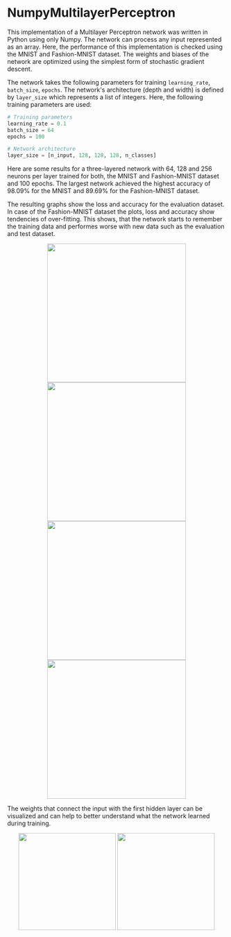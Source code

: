 # NumpyMultilayerPerceptron

This implementation of a Multilayer Perceptron network was written in Python using only Numpy. The network can process any input represented as an array. Here, the performance of this implementation is checked using the MNIST and Fashion-MNIST dataset. The weights and biases of the network are optimized using the simplest form of stochastic gradient descent.

The network takes the following parameters for training `learning_rate`, `batch_size`, `epochs`. The network's architecture (depth and width) is defined by `layer_size` which represents a list of integers. Here, the following training parameters are used:

```python
# Training parameters
learning_rate = 0.1
batch_size = 64
epochs = 100

# Network architecture
layer_size = [n_input, 128, 128, 128, n_classes]
````
Here are some results for a three-layered network with 64, 128 and 256 neurons per layer trained for both, the MNIST and Fashion-MNIST dataset and 100 epochs. The largest network achieved the highest accuracy of 98.09% for the MNIST and 89.69% for the Fashion-MNIST dataset.

The resulting graphs show the loss and accuracy for the evaluation dataset. In case of the Fashion-MNIST dataset the plots, loss and accuracy show tendencies of over-fitting. This shows, that the network starts to remember the training data and performes worse with new data such as the evaluation and test dataset.

<div align="center">
<img src="https://github.com/KaiFabi/NumpyMultilayerPerceptron/blob/master/mnist_eval_loss.png" height="320">
<img src="https://github.com/KaiFabi/NumpyMultilayerPerceptron/blob/master/mnist_eval_accuracy.png" height="320">
</div>

<div align="center">
<img src="https://github.com/KaiFabi/NumpyMultilayerPerceptron/blob/master/fmnist_eval_loss.png" height="320">
<img src="https://github.com/KaiFabi/NumpyMultilayerPerceptron/blob/master/fmnist_eval_accuracy.png" height="320">
</div>

The weights that connect the input with the first hidden layer can be visualized and can help to better understand what the network learned during training.

<div align="center">
<img src="https://github.com/KaiFabi/NumpyMultilayerPerceptron/blob/master/mnist_weights.png" height="224" width="224">
<img src="https://github.com/KaiFabi/NumpyMultilayerPerceptron/blob/master/fashion_mnist_weights.png" height="224" width="224">
</div>

